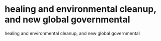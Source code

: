 # healing and environmental cleanup, and new global governmental

healing and environmental cleanup, and new global governmental